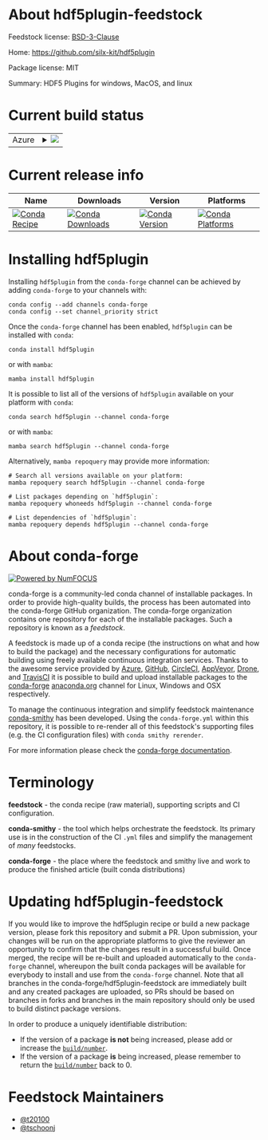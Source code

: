 About hdf5plugin-feedstock
==========================

Feedstock license: [BSD-3-Clause](https://github.com/conda-forge/hdf5plugin-feedstock/blob/main/LICENSE.txt)

Home: https://github.com/silx-kit/hdf5plugin

Package license: MIT

Summary: HDF5 Plugins for windows, MacOS, and linux

Current build status
====================


<table>
    
  <tr>
    <td>Azure</td>
    <td>
      <details>
        <summary>
          <a href="https://dev.azure.com/conda-forge/feedstock-builds/_build/latest?definitionId=8454&branchName=main">
            <img src="https://dev.azure.com/conda-forge/feedstock-builds/_apis/build/status/hdf5plugin-feedstock?branchName=main">
          </a>
        </summary>
        <table>
          <thead><tr><th>Variant</th><th>Status</th></tr></thead>
          <tbody><tr>
              <td>linux_64_hdf51.14.3python3.10.____cpython</td>
              <td>
                <a href="https://dev.azure.com/conda-forge/feedstock-builds/_build/latest?definitionId=8454&branchName=main">
                  <img src="https://dev.azure.com/conda-forge/feedstock-builds/_apis/build/status/hdf5plugin-feedstock?branchName=main&jobName=linux&configuration=linux%20linux_64_hdf51.14.3python3.10.____cpython" alt="variant">
                </a>
              </td>
            </tr><tr>
              <td>linux_64_hdf51.14.3python3.11.____cpython</td>
              <td>
                <a href="https://dev.azure.com/conda-forge/feedstock-builds/_build/latest?definitionId=8454&branchName=main">
                  <img src="https://dev.azure.com/conda-forge/feedstock-builds/_apis/build/status/hdf5plugin-feedstock?branchName=main&jobName=linux&configuration=linux%20linux_64_hdf51.14.3python3.11.____cpython" alt="variant">
                </a>
              </td>
            </tr><tr>
              <td>linux_64_hdf51.14.3python3.12.____cpython</td>
              <td>
                <a href="https://dev.azure.com/conda-forge/feedstock-builds/_build/latest?definitionId=8454&branchName=main">
                  <img src="https://dev.azure.com/conda-forge/feedstock-builds/_apis/build/status/hdf5plugin-feedstock?branchName=main&jobName=linux&configuration=linux%20linux_64_hdf51.14.3python3.12.____cpython" alt="variant">
                </a>
              </td>
            </tr><tr>
              <td>linux_64_hdf51.14.3python3.13.____cp313</td>
              <td>
                <a href="https://dev.azure.com/conda-forge/feedstock-builds/_build/latest?definitionId=8454&branchName=main">
                  <img src="https://dev.azure.com/conda-forge/feedstock-builds/_apis/build/status/hdf5plugin-feedstock?branchName=main&jobName=linux&configuration=linux%20linux_64_hdf51.14.3python3.13.____cp313" alt="variant">
                </a>
              </td>
            </tr><tr>
              <td>linux_64_hdf51.14.3python3.9.____cpython</td>
              <td>
                <a href="https://dev.azure.com/conda-forge/feedstock-builds/_build/latest?definitionId=8454&branchName=main">
                  <img src="https://dev.azure.com/conda-forge/feedstock-builds/_apis/build/status/hdf5plugin-feedstock?branchName=main&jobName=linux&configuration=linux%20linux_64_hdf51.14.3python3.9.____cpython" alt="variant">
                </a>
              </td>
            </tr><tr>
              <td>linux_64_hdf51.14.4python3.10.____cpython</td>
              <td>
                <a href="https://dev.azure.com/conda-forge/feedstock-builds/_build/latest?definitionId=8454&branchName=main">
                  <img src="https://dev.azure.com/conda-forge/feedstock-builds/_apis/build/status/hdf5plugin-feedstock?branchName=main&jobName=linux&configuration=linux%20linux_64_hdf51.14.4python3.10.____cpython" alt="variant">
                </a>
              </td>
            </tr><tr>
              <td>linux_64_hdf51.14.4python3.11.____cpython</td>
              <td>
                <a href="https://dev.azure.com/conda-forge/feedstock-builds/_build/latest?definitionId=8454&branchName=main">
                  <img src="https://dev.azure.com/conda-forge/feedstock-builds/_apis/build/status/hdf5plugin-feedstock?branchName=main&jobName=linux&configuration=linux%20linux_64_hdf51.14.4python3.11.____cpython" alt="variant">
                </a>
              </td>
            </tr><tr>
              <td>linux_64_hdf51.14.4python3.12.____cpython</td>
              <td>
                <a href="https://dev.azure.com/conda-forge/feedstock-builds/_build/latest?definitionId=8454&branchName=main">
                  <img src="https://dev.azure.com/conda-forge/feedstock-builds/_apis/build/status/hdf5plugin-feedstock?branchName=main&jobName=linux&configuration=linux%20linux_64_hdf51.14.4python3.12.____cpython" alt="variant">
                </a>
              </td>
            </tr><tr>
              <td>linux_64_hdf51.14.4python3.13.____cp313</td>
              <td>
                <a href="https://dev.azure.com/conda-forge/feedstock-builds/_build/latest?definitionId=8454&branchName=main">
                  <img src="https://dev.azure.com/conda-forge/feedstock-builds/_apis/build/status/hdf5plugin-feedstock?branchName=main&jobName=linux&configuration=linux%20linux_64_hdf51.14.4python3.13.____cp313" alt="variant">
                </a>
              </td>
            </tr><tr>
              <td>linux_64_hdf51.14.4python3.9.____cpython</td>
              <td>
                <a href="https://dev.azure.com/conda-forge/feedstock-builds/_build/latest?definitionId=8454&branchName=main">
                  <img src="https://dev.azure.com/conda-forge/feedstock-builds/_apis/build/status/hdf5plugin-feedstock?branchName=main&jobName=linux&configuration=linux%20linux_64_hdf51.14.4python3.9.____cpython" alt="variant">
                </a>
              </td>
            </tr><tr>
              <td>linux_aarch64_hdf51.14.3python3.10.____cpython</td>
              <td>
                <a href="https://dev.azure.com/conda-forge/feedstock-builds/_build/latest?definitionId=8454&branchName=main">
                  <img src="https://dev.azure.com/conda-forge/feedstock-builds/_apis/build/status/hdf5plugin-feedstock?branchName=main&jobName=linux&configuration=linux%20linux_aarch64_hdf51.14.3python3.10.____cpython" alt="variant">
                </a>
              </td>
            </tr><tr>
              <td>linux_aarch64_hdf51.14.3python3.11.____cpython</td>
              <td>
                <a href="https://dev.azure.com/conda-forge/feedstock-builds/_build/latest?definitionId=8454&branchName=main">
                  <img src="https://dev.azure.com/conda-forge/feedstock-builds/_apis/build/status/hdf5plugin-feedstock?branchName=main&jobName=linux&configuration=linux%20linux_aarch64_hdf51.14.3python3.11.____cpython" alt="variant">
                </a>
              </td>
            </tr><tr>
              <td>linux_aarch64_hdf51.14.3python3.12.____cpython</td>
              <td>
                <a href="https://dev.azure.com/conda-forge/feedstock-builds/_build/latest?definitionId=8454&branchName=main">
                  <img src="https://dev.azure.com/conda-forge/feedstock-builds/_apis/build/status/hdf5plugin-feedstock?branchName=main&jobName=linux&configuration=linux%20linux_aarch64_hdf51.14.3python3.12.____cpython" alt="variant">
                </a>
              </td>
            </tr><tr>
              <td>linux_aarch64_hdf51.14.3python3.13.____cp313</td>
              <td>
                <a href="https://dev.azure.com/conda-forge/feedstock-builds/_build/latest?definitionId=8454&branchName=main">
                  <img src="https://dev.azure.com/conda-forge/feedstock-builds/_apis/build/status/hdf5plugin-feedstock?branchName=main&jobName=linux&configuration=linux%20linux_aarch64_hdf51.14.3python3.13.____cp313" alt="variant">
                </a>
              </td>
            </tr><tr>
              <td>linux_aarch64_hdf51.14.3python3.9.____cpython</td>
              <td>
                <a href="https://dev.azure.com/conda-forge/feedstock-builds/_build/latest?definitionId=8454&branchName=main">
                  <img src="https://dev.azure.com/conda-forge/feedstock-builds/_apis/build/status/hdf5plugin-feedstock?branchName=main&jobName=linux&configuration=linux%20linux_aarch64_hdf51.14.3python3.9.____cpython" alt="variant">
                </a>
              </td>
            </tr><tr>
              <td>linux_aarch64_hdf51.14.4python3.10.____cpython</td>
              <td>
                <a href="https://dev.azure.com/conda-forge/feedstock-builds/_build/latest?definitionId=8454&branchName=main">
                  <img src="https://dev.azure.com/conda-forge/feedstock-builds/_apis/build/status/hdf5plugin-feedstock?branchName=main&jobName=linux&configuration=linux%20linux_aarch64_hdf51.14.4python3.10.____cpython" alt="variant">
                </a>
              </td>
            </tr><tr>
              <td>linux_aarch64_hdf51.14.4python3.11.____cpython</td>
              <td>
                <a href="https://dev.azure.com/conda-forge/feedstock-builds/_build/latest?definitionId=8454&branchName=main">
                  <img src="https://dev.azure.com/conda-forge/feedstock-builds/_apis/build/status/hdf5plugin-feedstock?branchName=main&jobName=linux&configuration=linux%20linux_aarch64_hdf51.14.4python3.11.____cpython" alt="variant">
                </a>
              </td>
            </tr><tr>
              <td>linux_aarch64_hdf51.14.4python3.12.____cpython</td>
              <td>
                <a href="https://dev.azure.com/conda-forge/feedstock-builds/_build/latest?definitionId=8454&branchName=main">
                  <img src="https://dev.azure.com/conda-forge/feedstock-builds/_apis/build/status/hdf5plugin-feedstock?branchName=main&jobName=linux&configuration=linux%20linux_aarch64_hdf51.14.4python3.12.____cpython" alt="variant">
                </a>
              </td>
            </tr><tr>
              <td>linux_aarch64_hdf51.14.4python3.13.____cp313</td>
              <td>
                <a href="https://dev.azure.com/conda-forge/feedstock-builds/_build/latest?definitionId=8454&branchName=main">
                  <img src="https://dev.azure.com/conda-forge/feedstock-builds/_apis/build/status/hdf5plugin-feedstock?branchName=main&jobName=linux&configuration=linux%20linux_aarch64_hdf51.14.4python3.13.____cp313" alt="variant">
                </a>
              </td>
            </tr><tr>
              <td>linux_aarch64_hdf51.14.4python3.9.____cpython</td>
              <td>
                <a href="https://dev.azure.com/conda-forge/feedstock-builds/_build/latest?definitionId=8454&branchName=main">
                  <img src="https://dev.azure.com/conda-forge/feedstock-builds/_apis/build/status/hdf5plugin-feedstock?branchName=main&jobName=linux&configuration=linux%20linux_aarch64_hdf51.14.4python3.9.____cpython" alt="variant">
                </a>
              </td>
            </tr><tr>
              <td>linux_ppc64le_hdf51.14.3python3.10.____cpython</td>
              <td>
                <a href="https://dev.azure.com/conda-forge/feedstock-builds/_build/latest?definitionId=8454&branchName=main">
                  <img src="https://dev.azure.com/conda-forge/feedstock-builds/_apis/build/status/hdf5plugin-feedstock?branchName=main&jobName=linux&configuration=linux%20linux_ppc64le_hdf51.14.3python3.10.____cpython" alt="variant">
                </a>
              </td>
            </tr><tr>
              <td>linux_ppc64le_hdf51.14.3python3.11.____cpython</td>
              <td>
                <a href="https://dev.azure.com/conda-forge/feedstock-builds/_build/latest?definitionId=8454&branchName=main">
                  <img src="https://dev.azure.com/conda-forge/feedstock-builds/_apis/build/status/hdf5plugin-feedstock?branchName=main&jobName=linux&configuration=linux%20linux_ppc64le_hdf51.14.3python3.11.____cpython" alt="variant">
                </a>
              </td>
            </tr><tr>
              <td>linux_ppc64le_hdf51.14.3python3.12.____cpython</td>
              <td>
                <a href="https://dev.azure.com/conda-forge/feedstock-builds/_build/latest?definitionId=8454&branchName=main">
                  <img src="https://dev.azure.com/conda-forge/feedstock-builds/_apis/build/status/hdf5plugin-feedstock?branchName=main&jobName=linux&configuration=linux%20linux_ppc64le_hdf51.14.3python3.12.____cpython" alt="variant">
                </a>
              </td>
            </tr><tr>
              <td>linux_ppc64le_hdf51.14.3python3.13.____cp313</td>
              <td>
                <a href="https://dev.azure.com/conda-forge/feedstock-builds/_build/latest?definitionId=8454&branchName=main">
                  <img src="https://dev.azure.com/conda-forge/feedstock-builds/_apis/build/status/hdf5plugin-feedstock?branchName=main&jobName=linux&configuration=linux%20linux_ppc64le_hdf51.14.3python3.13.____cp313" alt="variant">
                </a>
              </td>
            </tr><tr>
              <td>linux_ppc64le_hdf51.14.3python3.9.____cpython</td>
              <td>
                <a href="https://dev.azure.com/conda-forge/feedstock-builds/_build/latest?definitionId=8454&branchName=main">
                  <img src="https://dev.azure.com/conda-forge/feedstock-builds/_apis/build/status/hdf5plugin-feedstock?branchName=main&jobName=linux&configuration=linux%20linux_ppc64le_hdf51.14.3python3.9.____cpython" alt="variant">
                </a>
              </td>
            </tr><tr>
              <td>linux_ppc64le_hdf51.14.4python3.10.____cpython</td>
              <td>
                <a href="https://dev.azure.com/conda-forge/feedstock-builds/_build/latest?definitionId=8454&branchName=main">
                  <img src="https://dev.azure.com/conda-forge/feedstock-builds/_apis/build/status/hdf5plugin-feedstock?branchName=main&jobName=linux&configuration=linux%20linux_ppc64le_hdf51.14.4python3.10.____cpython" alt="variant">
                </a>
              </td>
            </tr><tr>
              <td>linux_ppc64le_hdf51.14.4python3.11.____cpython</td>
              <td>
                <a href="https://dev.azure.com/conda-forge/feedstock-builds/_build/latest?definitionId=8454&branchName=main">
                  <img src="https://dev.azure.com/conda-forge/feedstock-builds/_apis/build/status/hdf5plugin-feedstock?branchName=main&jobName=linux&configuration=linux%20linux_ppc64le_hdf51.14.4python3.11.____cpython" alt="variant">
                </a>
              </td>
            </tr><tr>
              <td>linux_ppc64le_hdf51.14.4python3.12.____cpython</td>
              <td>
                <a href="https://dev.azure.com/conda-forge/feedstock-builds/_build/latest?definitionId=8454&branchName=main">
                  <img src="https://dev.azure.com/conda-forge/feedstock-builds/_apis/build/status/hdf5plugin-feedstock?branchName=main&jobName=linux&configuration=linux%20linux_ppc64le_hdf51.14.4python3.12.____cpython" alt="variant">
                </a>
              </td>
            </tr><tr>
              <td>linux_ppc64le_hdf51.14.4python3.13.____cp313</td>
              <td>
                <a href="https://dev.azure.com/conda-forge/feedstock-builds/_build/latest?definitionId=8454&branchName=main">
                  <img src="https://dev.azure.com/conda-forge/feedstock-builds/_apis/build/status/hdf5plugin-feedstock?branchName=main&jobName=linux&configuration=linux%20linux_ppc64le_hdf51.14.4python3.13.____cp313" alt="variant">
                </a>
              </td>
            </tr><tr>
              <td>linux_ppc64le_hdf51.14.4python3.9.____cpython</td>
              <td>
                <a href="https://dev.azure.com/conda-forge/feedstock-builds/_build/latest?definitionId=8454&branchName=main">
                  <img src="https://dev.azure.com/conda-forge/feedstock-builds/_apis/build/status/hdf5plugin-feedstock?branchName=main&jobName=linux&configuration=linux%20linux_ppc64le_hdf51.14.4python3.9.____cpython" alt="variant">
                </a>
              </td>
            </tr><tr>
              <td>osx_64_hdf51.14.3python3.10.____cpython</td>
              <td>
                <a href="https://dev.azure.com/conda-forge/feedstock-builds/_build/latest?definitionId=8454&branchName=main">
                  <img src="https://dev.azure.com/conda-forge/feedstock-builds/_apis/build/status/hdf5plugin-feedstock?branchName=main&jobName=osx&configuration=osx%20osx_64_hdf51.14.3python3.10.____cpython" alt="variant">
                </a>
              </td>
            </tr><tr>
              <td>osx_64_hdf51.14.3python3.11.____cpython</td>
              <td>
                <a href="https://dev.azure.com/conda-forge/feedstock-builds/_build/latest?definitionId=8454&branchName=main">
                  <img src="https://dev.azure.com/conda-forge/feedstock-builds/_apis/build/status/hdf5plugin-feedstock?branchName=main&jobName=osx&configuration=osx%20osx_64_hdf51.14.3python3.11.____cpython" alt="variant">
                </a>
              </td>
            </tr><tr>
              <td>osx_64_hdf51.14.3python3.12.____cpython</td>
              <td>
                <a href="https://dev.azure.com/conda-forge/feedstock-builds/_build/latest?definitionId=8454&branchName=main">
                  <img src="https://dev.azure.com/conda-forge/feedstock-builds/_apis/build/status/hdf5plugin-feedstock?branchName=main&jobName=osx&configuration=osx%20osx_64_hdf51.14.3python3.12.____cpython" alt="variant">
                </a>
              </td>
            </tr><tr>
              <td>osx_64_hdf51.14.3python3.13.____cp313</td>
              <td>
                <a href="https://dev.azure.com/conda-forge/feedstock-builds/_build/latest?definitionId=8454&branchName=main">
                  <img src="https://dev.azure.com/conda-forge/feedstock-builds/_apis/build/status/hdf5plugin-feedstock?branchName=main&jobName=osx&configuration=osx%20osx_64_hdf51.14.3python3.13.____cp313" alt="variant">
                </a>
              </td>
            </tr><tr>
              <td>osx_64_hdf51.14.3python3.9.____cpython</td>
              <td>
                <a href="https://dev.azure.com/conda-forge/feedstock-builds/_build/latest?definitionId=8454&branchName=main">
                  <img src="https://dev.azure.com/conda-forge/feedstock-builds/_apis/build/status/hdf5plugin-feedstock?branchName=main&jobName=osx&configuration=osx%20osx_64_hdf51.14.3python3.9.____cpython" alt="variant">
                </a>
              </td>
            </tr><tr>
              <td>osx_64_hdf51.14.4python3.10.____cpython</td>
              <td>
                <a href="https://dev.azure.com/conda-forge/feedstock-builds/_build/latest?definitionId=8454&branchName=main">
                  <img src="https://dev.azure.com/conda-forge/feedstock-builds/_apis/build/status/hdf5plugin-feedstock?branchName=main&jobName=osx&configuration=osx%20osx_64_hdf51.14.4python3.10.____cpython" alt="variant">
                </a>
              </td>
            </tr><tr>
              <td>osx_64_hdf51.14.4python3.11.____cpython</td>
              <td>
                <a href="https://dev.azure.com/conda-forge/feedstock-builds/_build/latest?definitionId=8454&branchName=main">
                  <img src="https://dev.azure.com/conda-forge/feedstock-builds/_apis/build/status/hdf5plugin-feedstock?branchName=main&jobName=osx&configuration=osx%20osx_64_hdf51.14.4python3.11.____cpython" alt="variant">
                </a>
              </td>
            </tr><tr>
              <td>osx_64_hdf51.14.4python3.12.____cpython</td>
              <td>
                <a href="https://dev.azure.com/conda-forge/feedstock-builds/_build/latest?definitionId=8454&branchName=main">
                  <img src="https://dev.azure.com/conda-forge/feedstock-builds/_apis/build/status/hdf5plugin-feedstock?branchName=main&jobName=osx&configuration=osx%20osx_64_hdf51.14.4python3.12.____cpython" alt="variant">
                </a>
              </td>
            </tr><tr>
              <td>osx_64_hdf51.14.4python3.13.____cp313</td>
              <td>
                <a href="https://dev.azure.com/conda-forge/feedstock-builds/_build/latest?definitionId=8454&branchName=main">
                  <img src="https://dev.azure.com/conda-forge/feedstock-builds/_apis/build/status/hdf5plugin-feedstock?branchName=main&jobName=osx&configuration=osx%20osx_64_hdf51.14.4python3.13.____cp313" alt="variant">
                </a>
              </td>
            </tr><tr>
              <td>osx_64_hdf51.14.4python3.9.____cpython</td>
              <td>
                <a href="https://dev.azure.com/conda-forge/feedstock-builds/_build/latest?definitionId=8454&branchName=main">
                  <img src="https://dev.azure.com/conda-forge/feedstock-builds/_apis/build/status/hdf5plugin-feedstock?branchName=main&jobName=osx&configuration=osx%20osx_64_hdf51.14.4python3.9.____cpython" alt="variant">
                </a>
              </td>
            </tr><tr>
              <td>osx_arm64_hdf51.14.3python3.10.____cpython</td>
              <td>
                <a href="https://dev.azure.com/conda-forge/feedstock-builds/_build/latest?definitionId=8454&branchName=main">
                  <img src="https://dev.azure.com/conda-forge/feedstock-builds/_apis/build/status/hdf5plugin-feedstock?branchName=main&jobName=osx&configuration=osx%20osx_arm64_hdf51.14.3python3.10.____cpython" alt="variant">
                </a>
              </td>
            </tr><tr>
              <td>osx_arm64_hdf51.14.3python3.11.____cpython</td>
              <td>
                <a href="https://dev.azure.com/conda-forge/feedstock-builds/_build/latest?definitionId=8454&branchName=main">
                  <img src="https://dev.azure.com/conda-forge/feedstock-builds/_apis/build/status/hdf5plugin-feedstock?branchName=main&jobName=osx&configuration=osx%20osx_arm64_hdf51.14.3python3.11.____cpython" alt="variant">
                </a>
              </td>
            </tr><tr>
              <td>osx_arm64_hdf51.14.3python3.12.____cpython</td>
              <td>
                <a href="https://dev.azure.com/conda-forge/feedstock-builds/_build/latest?definitionId=8454&branchName=main">
                  <img src="https://dev.azure.com/conda-forge/feedstock-builds/_apis/build/status/hdf5plugin-feedstock?branchName=main&jobName=osx&configuration=osx%20osx_arm64_hdf51.14.3python3.12.____cpython" alt="variant">
                </a>
              </td>
            </tr><tr>
              <td>osx_arm64_hdf51.14.3python3.13.____cp313</td>
              <td>
                <a href="https://dev.azure.com/conda-forge/feedstock-builds/_build/latest?definitionId=8454&branchName=main">
                  <img src="https://dev.azure.com/conda-forge/feedstock-builds/_apis/build/status/hdf5plugin-feedstock?branchName=main&jobName=osx&configuration=osx%20osx_arm64_hdf51.14.3python3.13.____cp313" alt="variant">
                </a>
              </td>
            </tr><tr>
              <td>osx_arm64_hdf51.14.3python3.9.____cpython</td>
              <td>
                <a href="https://dev.azure.com/conda-forge/feedstock-builds/_build/latest?definitionId=8454&branchName=main">
                  <img src="https://dev.azure.com/conda-forge/feedstock-builds/_apis/build/status/hdf5plugin-feedstock?branchName=main&jobName=osx&configuration=osx%20osx_arm64_hdf51.14.3python3.9.____cpython" alt="variant">
                </a>
              </td>
            </tr><tr>
              <td>osx_arm64_hdf51.14.4python3.10.____cpython</td>
              <td>
                <a href="https://dev.azure.com/conda-forge/feedstock-builds/_build/latest?definitionId=8454&branchName=main">
                  <img src="https://dev.azure.com/conda-forge/feedstock-builds/_apis/build/status/hdf5plugin-feedstock?branchName=main&jobName=osx&configuration=osx%20osx_arm64_hdf51.14.4python3.10.____cpython" alt="variant">
                </a>
              </td>
            </tr><tr>
              <td>osx_arm64_hdf51.14.4python3.11.____cpython</td>
              <td>
                <a href="https://dev.azure.com/conda-forge/feedstock-builds/_build/latest?definitionId=8454&branchName=main">
                  <img src="https://dev.azure.com/conda-forge/feedstock-builds/_apis/build/status/hdf5plugin-feedstock?branchName=main&jobName=osx&configuration=osx%20osx_arm64_hdf51.14.4python3.11.____cpython" alt="variant">
                </a>
              </td>
            </tr><tr>
              <td>osx_arm64_hdf51.14.4python3.12.____cpython</td>
              <td>
                <a href="https://dev.azure.com/conda-forge/feedstock-builds/_build/latest?definitionId=8454&branchName=main">
                  <img src="https://dev.azure.com/conda-forge/feedstock-builds/_apis/build/status/hdf5plugin-feedstock?branchName=main&jobName=osx&configuration=osx%20osx_arm64_hdf51.14.4python3.12.____cpython" alt="variant">
                </a>
              </td>
            </tr><tr>
              <td>osx_arm64_hdf51.14.4python3.13.____cp313</td>
              <td>
                <a href="https://dev.azure.com/conda-forge/feedstock-builds/_build/latest?definitionId=8454&branchName=main">
                  <img src="https://dev.azure.com/conda-forge/feedstock-builds/_apis/build/status/hdf5plugin-feedstock?branchName=main&jobName=osx&configuration=osx%20osx_arm64_hdf51.14.4python3.13.____cp313" alt="variant">
                </a>
              </td>
            </tr><tr>
              <td>osx_arm64_hdf51.14.4python3.9.____cpython</td>
              <td>
                <a href="https://dev.azure.com/conda-forge/feedstock-builds/_build/latest?definitionId=8454&branchName=main">
                  <img src="https://dev.azure.com/conda-forge/feedstock-builds/_apis/build/status/hdf5plugin-feedstock?branchName=main&jobName=osx&configuration=osx%20osx_arm64_hdf51.14.4python3.9.____cpython" alt="variant">
                </a>
              </td>
            </tr><tr>
              <td>win_64_hdf51.14.3python3.10.____cpython</td>
              <td>
                <a href="https://dev.azure.com/conda-forge/feedstock-builds/_build/latest?definitionId=8454&branchName=main">
                  <img src="https://dev.azure.com/conda-forge/feedstock-builds/_apis/build/status/hdf5plugin-feedstock?branchName=main&jobName=win&configuration=win%20win_64_hdf51.14.3python3.10.____cpython" alt="variant">
                </a>
              </td>
            </tr><tr>
              <td>win_64_hdf51.14.3python3.11.____cpython</td>
              <td>
                <a href="https://dev.azure.com/conda-forge/feedstock-builds/_build/latest?definitionId=8454&branchName=main">
                  <img src="https://dev.azure.com/conda-forge/feedstock-builds/_apis/build/status/hdf5plugin-feedstock?branchName=main&jobName=win&configuration=win%20win_64_hdf51.14.3python3.11.____cpython" alt="variant">
                </a>
              </td>
            </tr><tr>
              <td>win_64_hdf51.14.3python3.12.____cpython</td>
              <td>
                <a href="https://dev.azure.com/conda-forge/feedstock-builds/_build/latest?definitionId=8454&branchName=main">
                  <img src="https://dev.azure.com/conda-forge/feedstock-builds/_apis/build/status/hdf5plugin-feedstock?branchName=main&jobName=win&configuration=win%20win_64_hdf51.14.3python3.12.____cpython" alt="variant">
                </a>
              </td>
            </tr><tr>
              <td>win_64_hdf51.14.3python3.13.____cp313</td>
              <td>
                <a href="https://dev.azure.com/conda-forge/feedstock-builds/_build/latest?definitionId=8454&branchName=main">
                  <img src="https://dev.azure.com/conda-forge/feedstock-builds/_apis/build/status/hdf5plugin-feedstock?branchName=main&jobName=win&configuration=win%20win_64_hdf51.14.3python3.13.____cp313" alt="variant">
                </a>
              </td>
            </tr><tr>
              <td>win_64_hdf51.14.3python3.9.____cpython</td>
              <td>
                <a href="https://dev.azure.com/conda-forge/feedstock-builds/_build/latest?definitionId=8454&branchName=main">
                  <img src="https://dev.azure.com/conda-forge/feedstock-builds/_apis/build/status/hdf5plugin-feedstock?branchName=main&jobName=win&configuration=win%20win_64_hdf51.14.3python3.9.____cpython" alt="variant">
                </a>
              </td>
            </tr><tr>
              <td>win_64_hdf51.14.4python3.10.____cpython</td>
              <td>
                <a href="https://dev.azure.com/conda-forge/feedstock-builds/_build/latest?definitionId=8454&branchName=main">
                  <img src="https://dev.azure.com/conda-forge/feedstock-builds/_apis/build/status/hdf5plugin-feedstock?branchName=main&jobName=win&configuration=win%20win_64_hdf51.14.4python3.10.____cpython" alt="variant">
                </a>
              </td>
            </tr><tr>
              <td>win_64_hdf51.14.4python3.11.____cpython</td>
              <td>
                <a href="https://dev.azure.com/conda-forge/feedstock-builds/_build/latest?definitionId=8454&branchName=main">
                  <img src="https://dev.azure.com/conda-forge/feedstock-builds/_apis/build/status/hdf5plugin-feedstock?branchName=main&jobName=win&configuration=win%20win_64_hdf51.14.4python3.11.____cpython" alt="variant">
                </a>
              </td>
            </tr><tr>
              <td>win_64_hdf51.14.4python3.12.____cpython</td>
              <td>
                <a href="https://dev.azure.com/conda-forge/feedstock-builds/_build/latest?definitionId=8454&branchName=main">
                  <img src="https://dev.azure.com/conda-forge/feedstock-builds/_apis/build/status/hdf5plugin-feedstock?branchName=main&jobName=win&configuration=win%20win_64_hdf51.14.4python3.12.____cpython" alt="variant">
                </a>
              </td>
            </tr><tr>
              <td>win_64_hdf51.14.4python3.13.____cp313</td>
              <td>
                <a href="https://dev.azure.com/conda-forge/feedstock-builds/_build/latest?definitionId=8454&branchName=main">
                  <img src="https://dev.azure.com/conda-forge/feedstock-builds/_apis/build/status/hdf5plugin-feedstock?branchName=main&jobName=win&configuration=win%20win_64_hdf51.14.4python3.13.____cp313" alt="variant">
                </a>
              </td>
            </tr><tr>
              <td>win_64_hdf51.14.4python3.9.____cpython</td>
              <td>
                <a href="https://dev.azure.com/conda-forge/feedstock-builds/_build/latest?definitionId=8454&branchName=main">
                  <img src="https://dev.azure.com/conda-forge/feedstock-builds/_apis/build/status/hdf5plugin-feedstock?branchName=main&jobName=win&configuration=win%20win_64_hdf51.14.4python3.9.____cpython" alt="variant">
                </a>
              </td>
            </tr>
          </tbody>
        </table>
      </details>
    </td>
  </tr>
</table>

Current release info
====================

| Name | Downloads | Version | Platforms |
| --- | --- | --- | --- |
| [![Conda Recipe](https://img.shields.io/badge/recipe-hdf5plugin-green.svg)](https://anaconda.org/conda-forge/hdf5plugin) | [![Conda Downloads](https://img.shields.io/conda/dn/conda-forge/hdf5plugin.svg)](https://anaconda.org/conda-forge/hdf5plugin) | [![Conda Version](https://img.shields.io/conda/vn/conda-forge/hdf5plugin.svg)](https://anaconda.org/conda-forge/hdf5plugin) | [![Conda Platforms](https://img.shields.io/conda/pn/conda-forge/hdf5plugin.svg)](https://anaconda.org/conda-forge/hdf5plugin) |

Installing hdf5plugin
=====================

Installing `hdf5plugin` from the `conda-forge` channel can be achieved by adding `conda-forge` to your channels with:

```
conda config --add channels conda-forge
conda config --set channel_priority strict
```

Once the `conda-forge` channel has been enabled, `hdf5plugin` can be installed with `conda`:

```
conda install hdf5plugin
```

or with `mamba`:

```
mamba install hdf5plugin
```

It is possible to list all of the versions of `hdf5plugin` available on your platform with `conda`:

```
conda search hdf5plugin --channel conda-forge
```

or with `mamba`:

```
mamba search hdf5plugin --channel conda-forge
```

Alternatively, `mamba repoquery` may provide more information:

```
# Search all versions available on your platform:
mamba repoquery search hdf5plugin --channel conda-forge

# List packages depending on `hdf5plugin`:
mamba repoquery whoneeds hdf5plugin --channel conda-forge

# List dependencies of `hdf5plugin`:
mamba repoquery depends hdf5plugin --channel conda-forge
```


About conda-forge
=================

[![Powered by
NumFOCUS](https://img.shields.io/badge/powered%20by-NumFOCUS-orange.svg?style=flat&colorA=E1523D&colorB=007D8A)](https://numfocus.org)

conda-forge is a community-led conda channel of installable packages.
In order to provide high-quality builds, the process has been automated into the
conda-forge GitHub organization. The conda-forge organization contains one repository
for each of the installable packages. Such a repository is known as a *feedstock*.

A feedstock is made up of a conda recipe (the instructions on what and how to build
the package) and the necessary configurations for automatic building using freely
available continuous integration services. Thanks to the awesome service provided by
[Azure](https://azure.microsoft.com/en-us/services/devops/), [GitHub](https://github.com/),
[CircleCI](https://circleci.com/), [AppVeyor](https://www.appveyor.com/),
[Drone](https://cloud.drone.io/welcome), and [TravisCI](https://travis-ci.com/)
it is possible to build and upload installable packages to the
[conda-forge](https://anaconda.org/conda-forge) [anaconda.org](https://anaconda.org/)
channel for Linux, Windows and OSX respectively.

To manage the continuous integration and simplify feedstock maintenance
[conda-smithy](https://github.com/conda-forge/conda-smithy) has been developed.
Using the ``conda-forge.yml`` within this repository, it is possible to re-render all of
this feedstock's supporting files (e.g. the CI configuration files) with ``conda smithy rerender``.

For more information please check the [conda-forge documentation](https://conda-forge.org/docs/).

Terminology
===========

**feedstock** - the conda recipe (raw material), supporting scripts and CI configuration.

**conda-smithy** - the tool which helps orchestrate the feedstock.
                   Its primary use is in the construction of the CI ``.yml`` files
                   and simplify the management of *many* feedstocks.

**conda-forge** - the place where the feedstock and smithy live and work to
                  produce the finished article (built conda distributions)


Updating hdf5plugin-feedstock
=============================

If you would like to improve the hdf5plugin recipe or build a new
package version, please fork this repository and submit a PR. Upon submission,
your changes will be run on the appropriate platforms to give the reviewer an
opportunity to confirm that the changes result in a successful build. Once
merged, the recipe will be re-built and uploaded automatically to the
`conda-forge` channel, whereupon the built conda packages will be available for
everybody to install and use from the `conda-forge` channel.
Note that all branches in the conda-forge/hdf5plugin-feedstock are
immediately built and any created packages are uploaded, so PRs should be based
on branches in forks and branches in the main repository should only be used to
build distinct package versions.

In order to produce a uniquely identifiable distribution:
 * If the version of a package **is not** being increased, please add or increase
   the [``build/number``](https://docs.conda.io/projects/conda-build/en/latest/resources/define-metadata.html#build-number-and-string).
 * If the version of a package **is** being increased, please remember to return
   the [``build/number``](https://docs.conda.io/projects/conda-build/en/latest/resources/define-metadata.html#build-number-and-string)
   back to 0.

Feedstock Maintainers
=====================

* [@t20100](https://github.com/t20100/)
* [@tschoonj](https://github.com/tschoonj/)

